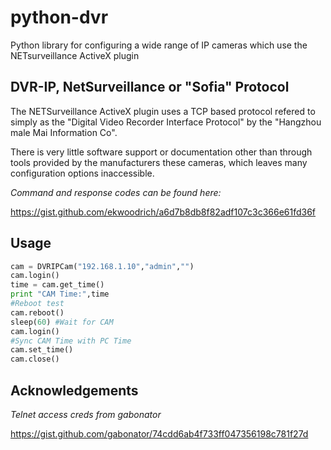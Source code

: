 # python-dvr
Python library for configuring a wide range of IP cameras which use the NETsurveillance ActiveX plugin

## DVR-IP, NetSurveillance  or "Sofia" Protocol
The NETSurveillance ActiveX plugin uses a TCP based protocol refered to simply as the "Digital Video Recorder Interface Protocol" by the "Hangzhou male Mai Information Co".

There is very little software support or documentation other than through tools provided by the manufacturers these cameras, which leaves many configuration options inaccessible.

*Command and response codes can be found here:*

https://gist.github.com/ekwoodrich/a6d7b8db8f82adf107c3c366e61fd36f

## Usage

```python
cam = DVRIPCam("192.168.1.10","admin","")
cam.login()
time = cam.get_time()
print "CAM Time:",time
#Reboot test
cam.reboot()
sleep(60) #Wait for CAM
cam.login()
#Sync CAM Time with PC Time
cam.set_time()
cam.close()
```
## Acknowledgements

*Telnet access creds from gabonator*

https://gist.github.com/gabonator/74cdd6ab4f733ff047356198c781f27d
